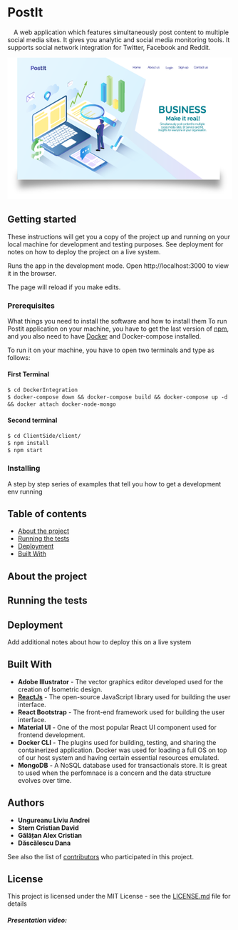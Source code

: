 # PostIt 

&emsp;A web application which features simultaneously post content to multiple social media sites. It gives you analytic and social media monitoring tools. It supports social network integration for Twitter, Facebook and Reddit.

![First page application](https://github.com/danadascalescu00/PostIt/blob/master/Design/Asset%201.png)

## Getting started
These instructions will get you a copy of the project up and running on your local machine for development and testing purposes. See deployment for notes on how to deploy the project on a live system.

Runs the app in the development mode.
Open http://localhost:3000 to view it in the browser.

The page will reload if you make edits.


### Prerequisites

What things you need to install the software and how to install them
To run Postit application on your machine, you have to get the last version of [npm](https://www.npmjs.com/get-npm), and you also need to have [Docker](https://docs.docker.com/docker-for-windows/install/) and Docker-compose installed.

To run it on your machine, you have to open two terminals and type as follows:

#### First Terminal
```
$ cd DockerIntegration
$ docker-compose down && docker-compose build && docker-compose up -d && docker attach docker-node-mongo
```

#### Second terminal

```
$ cd ClientSide/client/
$ npm install
$ npm start
```

### Installing

A step by step series of examples that tell you how to get a development env running

## Table of contents
* [About the project](#about-the-project)
* [Running the tests](#running-the-tests)
* [Deployment](#deployment)
* [Built With](#built-with)


## About the project


## Running the tests


## Deployment

Add additional notes about how to deploy this on a live system

## Built With
* **Adobe Illustrator** - The vector graphics editor developed used for the creation of Isometric design.
* **[ReactJs](https://github.com/facebook/react)** - The open-source JavaScript library used for building the user interface.
* **React Bootstrap** - The front-end framework used for building the user interface.
* **Material UI** -  One of the most popular React UI component used for frontend development.
* **Docker CLI** - The plugins used for building, testing, and sharing the containerized application. Docker was used for loading a 
full OS on top of our host system and having certain essential resources emulated.
* **MongoDB** - A NoSQL database used for transactionals store. It is great to used when the perfomnace is a concern and the data structure evolves over time.


## Authors

* **Ungureanu Liviu Andrei**
* **Stern Cristian David**
* **Gălățan Alex Cristian**
* **Dăscălescu Dana**


See also the list of [contributors](https://github.com/danadascalescu00/PostIt) who participated in this project.



## License

This project is licensed under the MIT License - see the [LICENSE.md](LICENSE.md) file for details


##### Presentation video: 

